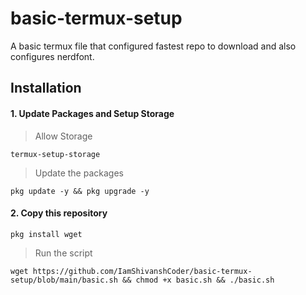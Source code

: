 # basic-termux-setup
A basic termux file that configured fastest repo to download and also configures nerdfont.

## Installation 

#### 1. Update Packages and Setup Storage

> Allow Storage
```
termux-setup-storage
```

> Update the packages 
```
pkg update -y && pkg upgrade -y
```
#### 2. Copy this repository
```
pkg install wget
```

> Run the script 
```
wget https://github.com/IamShivanshCoder/basic-termux-setup/blob/main/basic.sh && chmod +x basic.sh && ./basic.sh
```
